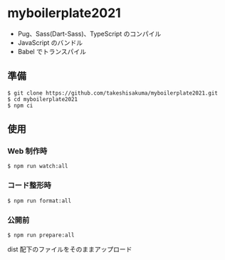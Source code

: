 # myboilerplate2021

-   Pug、Sass(Dart-Sass)、TypeScript のコンパイル
-   JavaScript のバンドル
-   Babel でトランスパイル

## 準備

```
$ git clone https://github.com/takeshisakuma/myboilerplate2021.git
$ cd myboilerplate2021
$ npm ci
```

## 使用

### Web 制作時

```
$ npm run watch:all
```

### コード整形時

```
$ npm run format:all
```

### 公開前

```
$ npm run prepare:all
```

dist 配下のファイルをそのままアップロード
